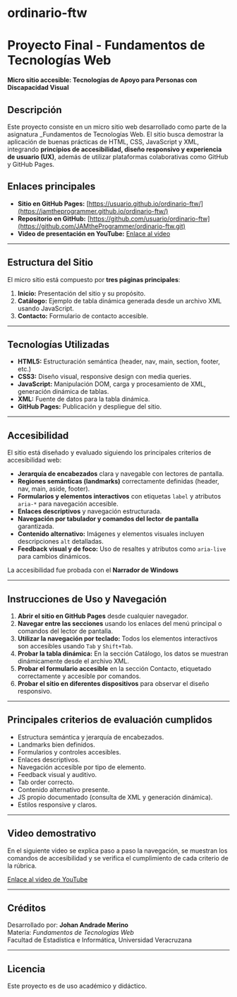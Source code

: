 # ordinario-ftw
# Proyecto Final - Fundamentos de Tecnologías Web
**Micro sitio accesible: Tecnologías de Apoyo para Personas con Discapacidad Visual**

## Descripción

Este proyecto consiste en un micro sitio web desarrollado como parte de la asignatura _Fundamentos de Tecnologías Web. El sitio busca demostrar la aplicación de buenas prácticas de HTML, CSS, JavaScript y XML, integrando **principios de accesibilidad, diseño responsivo y experiencia de usuario (UX)**, además de utilizar plataformas colaborativas como GitHub y GitHub Pages.

## Enlaces principales

- **Sitio en GitHub Pages:** [https://usuario.github.io/ordinario-ftw/](https://jamtheprogrammer.github.io/ordinario-ftw/)
- **Repositorio en GitHub:** [https://github.com/usuario/ordinario-ftw](https://github.com/JAMtheProgrammer/ordinario-ftw.git)
- **Video de presentación en YouTube:** [Enlace al video]( https://youtu.be/1TNbSJGl3T8 )

---

## Estructura del Sitio

El micro sitio está compuesto por **tres páginas principales**:
1. **Inicio:** Presentación del sitio y su propósito.
2. **Catálogo:** Ejemplo de tabla dinámica generada desde un archivo XML usando JavaScript.
3. **Contacto:** Formulario de contacto accesible.

---

## Tecnologías Utilizadas

- **HTML5:** Estructuración semántica (header, nav, main, section, footer, etc.)
- **CSS3:** Diseño visual, responsive design con media queries.
- **JavaScript:** Manipulación DOM, carga y procesamiento de XML, generación dinámica de tablas.
- **XML:** Fuente de datos para la tabla dinámica.
- **GitHub Pages:** Publicación y despliegue del sitio.

---

## Accesibilidad

El sitio está diseñado y evaluado siguiendo los principales criterios de accesibilidad web:

- **Jerarquía de encabezados** clara y navegable con lectores de pantalla.
- **Regiones semánticas (landmarks)** correctamente definidas (header, nav, main, aside, footer).
- **Formularios y elementos interactivos** con etiquetas `label` y atributos `aria-*` para navegación accesible.
- **Enlaces descriptivos** y navegación estructurada.
- **Navegación por tabulador y comandos del lector de pantalla** garantizada.
- **Contenido alternativo:** Imágenes y elementos visuales incluyen descripciones `alt` detalladas.
- **Feedback visual y de foco:** Uso de resaltes y atributos como `aria-live` para cambios dinámicos.

La accesibilidad fue probada con el **Narrador de Windows**

---

## Instrucciones de Uso y Navegación

1. **Abrir el sitio en GitHub Pages** desde cualquier navegador.
2. **Navegar entre las secciones** usando los enlaces del menú principal o comandos del lector de pantalla.
3. **Utilizar la navegación por teclado:** Todos los elementos interactivos son accesibles usando `Tab` y `Shift+Tab`.
4. **Probar la tabla dinámica:** En la sección Catálogo, los datos se muestran dinámicamente desde el archivo XML.
5. **Probar el formulario accesible** en la sección Contacto, etiquetado correctamente y accesible por comandos.
6. **Probar el sitio en diferentes dispositivos** para observar el diseño responsivo.

---

## Principales criterios de evaluación cumplidos

- Estructura semántica y jerarquía de encabezados.
- Landmarks bien definidos.
- Formularios y controles accesibles.
- Enlaces descriptivos.
- Navegación accesible por tipo de elemento.
- Feedback visual y auditivo.
- Tab order correcto.
- Contenido alternativo presente.
- JS propio documentado (consulta de XML y generación dinámica).
- Estilos responsive y claros.

---

## Video demostrativo

En el siguiente video se explica paso a paso la navegación, se muestran los comandos de accesibilidad y se verifica el cumplimiento de cada criterio de la rúbrica.

[Enlace al video de YouTube]( https://youtu.be/1TNbSJGl3T8 )

---

## Créditos

Desarrollado por: **Johan Andrade Merino**  
Materia: _Fundamentos de Tecnologías Web_  
Facultad de Estadística e Informática, Universidad Veracruzana

---

## Licencia

Este proyecto es de uso académico y didáctico.

